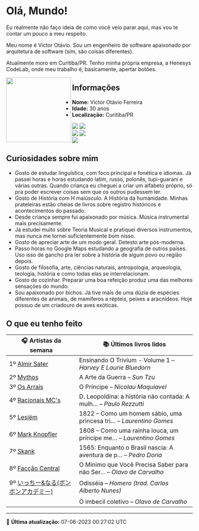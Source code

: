 # Olá, Mundo!

Eu realmente não faço ideia de como você veio parar aqui, mas vou te contar um pouco a meu respeito.

Meu nome é Victor Otávio. Sou um engenheiro de software apaixonado por arquitetura de software (sim, são coisas diferentes).

Atualmente moro em Curitiba/PR. Tenho minha própria empresa, a Henesys CodeLab, onde meu trabalho é, basicamente, apertar botões.

<img align="left" src="https://github.com/vctrtvfrrr/vctrtvfrrr/raw/master/octocat.png" alt="" width="175" />

## Informações

- **Nome:** Victor Otávio Ferreira
- **Idade:** 30 anos
- **Localização:** Curitiba/PR

[![](https://img.shields.io/badge/LinkedIn-victorotavio-blue)](https://www.linkedin.com/in/victorotavio/) [![](https://img.shields.io/badge/Twitter-@vctrtvfrrr-blue)](https://twitter.com/vctrtvfrrr)  
[![](https://img.shields.io/badge/GitHub-vctrtvfrrr-24292e)](https://github.com/vctrtvfrrr) [![](https://img.shields.io/badge/GitLab-vctrtvfrrr-ec5d16)](https://gitlab.com/vctrtvfrrr)  
[![](https://img.shields.io/badge/Email-victor@otavioferreira.com.br-red)](mailto:victor@otavioferreira.com.br)  

## Curiosidades sobre mim

-   Gosto de estudar linguística, com foco principal e fonética e idiomas. Já passei horas e horas estudando latim, russo, polonês, tupi-guarani e várias outras. Quando criança eu cheguei a criar um alfabeto próprio, só pra poder escrever coisas sem que os outros pudessem ler.
-   Gosto de História com H maiúsculo. A História da humanidade. Minhas prateleiras estão cheias de livros sobre registro históricos e acontecimentos do passado.
-   Desde criança sempre fui apaixonado por música. Música instrumental mais precisamente.
-   Já estudei muito sobre Teoria Musical e pratiquei diversos instrumentos, mas nunca me tornei suficientemente bom nisso.
-   Gosto de apreciar arte de um modo geral. Detesto arte pós-moderna.
-   Passo horas no Google Maps estudando a geografia de outros países. Uso isso de gancho pra ler sobre a história de algum povo ou região depois.
-   Gosto de filosofia, arte, ciências naturais, antropologia, arqueologia, teologia, história e como todas elas se interrelacionam.
-   Gosto de cozinhar. Preparar uma boa refeição produz uma das melhores sensações do mundo.
-   Sou apaixonado por bichos. Já tive mais de uma dúzia de espécies diferentes de animais, de mamiferos a répteis, peixes a aracnídeos. Hoje possuo de um criadouro de aves exóticas.


## O que eu tenho feito

|                                                                                            🎧 Artistas da semana                                                                                             |                      📚 Últimos livros lidos                      |
|--------------------------------------------------------------------------------------------------------------------------------------------------------------------------------------------------------------|-------------------------------------------------------------------|
| 1º [Almir Sater](https://www.last.fm/music/Almir+Sater)                                                                                                                                                      | Ensinando O Trivium - Volume 1	–	_Harvey E Laurie Bluedorn_         |
| 2º [Mythos](https://www.last.fm/music/Mythos)                                                                                                                                                                | A Arte da Guerra	–	_Sun Tzu_                                        |
| 3º [Os Arrais](https://www.last.fm/music/Os+Arrais)                                                                                                                                                          | O Príncipe	–	_Nicolau Maquiavel_                                    |
| 4º [Racionais MC's](https://www.last.fm/music/Racionais+MC%27s)                                                                                                                                              | D. Leopoldina: a história não contada: A mulh…	–	_Paulo Rezzutti_   |
| 5º [Lesiëm](https://www.last.fm/music/Lesi%C3%ABm)                                                                                                                                                           | 1822 – Como um homem sábio, uma princesa tri…	–	_Laurentino Gomes_  |
| 6º [Mark Knopfler](https://www.last.fm/music/Mark+Knopfler)                                                                                                                                                  | 1808 – Como uma rainha louca, um príncipe me…	–	_Laurentino Gomes_  |
| 7º [Skank](https://www.last.fm/music/Skank)                                                                                                                                                                  | 1565: Enquanto o Brasil nascia: A aventura de p…	–	_Pedro Doria_    |
| 8º [Facção Central](https://www.last.fm/music/Fac%C3%A7%C3%A3o+Central)                                                                                                                                      | O Mínimo que Você Precisa Saber para não Ser…	–	_Olavo de Carvalho_ |
| 9º [いっちー&なる(ボンボンアカデミー)](https://www.last.fm/music/%E3%81%84%E3%81%A3%E3%81%A1%E3%83%BC&%E3%81%AA%E3%82%8B(%E3%83%9C%E3%83%B3%E3%83%9C%E3%83%B3%E3%82%A2%E3%82%AB%E3%83%87%E3%83%9F%E3%83%BC)) | Odisséia	–	_Homero (trad. Carlos Alberto Nunes)_                    |
|                                                                                                                                                                                                              | O imbecil coletivo	–	_Olavo de Carvalho_                            |


---

🚀 **Última atualização:** 07-06-2023 00:27:02 UTC